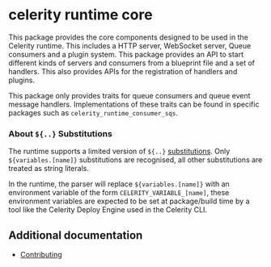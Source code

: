 # celerity runtime core

This package provides the core components designed to be used in the Celerity runtime.
This includes a HTTP server, WebSocket server, Queue consumers and a plugin system.
This package provides an API to start different kinds of servers and consumers from a blueprint file and a set of handlers.
This also provides APIs for the registration of handlers and plugins.

This package only provides traits for queue consumers and queue event message handlers.
Implementations of these traits can be found in specific packages such as `celerity_runtime_consumer_sqs`.

### About `${..}` Substitutions

The runtime supports a limited version of `${..}` [substitutions](https://www.celerityframework.com/docs/blueprint/specification#references--substitutions).
Only `${variables.[name]}` substitutions are recognised, all other substitutions are treated as string literals.

In the runtime, the parser will replace `${variables.[name]}` with an environment variable of the form `CELERITY_VARIABLE_[name]`, these environment variables are expected to be set at package/build time by a tool like the Celerity Deploy Engine used in the Celerity CLI.

## Additional documentation

- [Contributing](../CONTRIBUTING.md)
